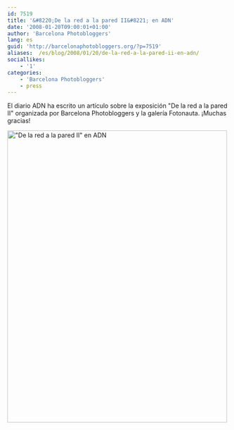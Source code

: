 ```yaml
---
id: 7519
title: '&#8220;De la red a la pared II&#8221; en ADN'
date: '2008-01-20T09:00:01+01:00'
author: 'Barcelona Photobloggers'
lang: es
guid: 'http://barcelonaphotobloggers.org/?p=7519'
aliases:  /es/blog/2008/01/20/de-la-red-a-la-pared-ii-en-adn/
sociallikes:
    - '1'
categories:
    - 'Barcelona Photobloggers'
    - press
---
```


El diario ADN ha escrito un artículo sobre la exposición "De la red a la pared II" organizada por Barcelona Photobloggers y la galería Fotonauta. ¡Muchas gracias!

<img src="/uploads/2008/01/adn.jpg" alt="&quot;De la red a la pared II&quot; en ADN" width="500" height="664" class="alignnone size-full wp-image-7520">